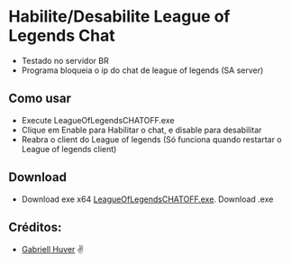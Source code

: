 ﻿# Habilite/Desabilite League of Legends Chat

 * Testado no servidor BR
 * Programa bloqueia o ip do chat de league of legends (SA server) 
 
## Como usar
  * Execute LeagueOfLegendsCHATOFF.exe
  * Clique em Enable para Habilitar o chat, e disable para desabilitar
  * Reabra o client do League of legends (Só funciona quando restartar o League of legends client)
## Download
* Download exe x64 [LeagueOfLegendsCHATOFF.exe](https://github.com/gabriellhuver/disable-lol-chat/raw/master/LeagueOfLegendsCHATOFF/bin/Debug/LeagueOfLegendsCHATOFF.exe).
Download .exe 


## Créditos:
* [Gabriell Huver](https://github.com/gabriellhuve) ✌
 
